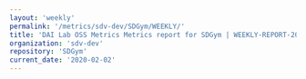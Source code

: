 ```yaml
---
layout: 'weekly'
permalink: '/metrics/sdv-dev/SDGym/WEEKLY/'
title: 'DAI Lab OSS Metrics Metrics report for SDGym | WEEKLY-REPORT-2020-02-02'
organization: 'sdv-dev'
repository: 'SDGym'
current_date: '2020-02-02'
---
```

